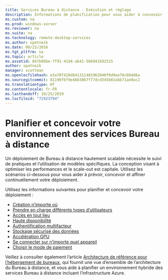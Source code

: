 ```yaml
---
title: Services Bureau à distance - Exécution et réglage
description: Informations de planification pour vous aider à concevoir votre déploiement de Bureau à distance.
ms.custom: na
ms.prod: windows-server
ms.reviewer: na
ms.suite: na
ms.technology: remote-desktop-services
ms.author: spatnaik
ms.date: 09/23/2016
ms.tgt_pltfrm: na
ms.topic: article
ms.assetid: 047b08be-7f91-4194-a641-5b6941b92515
author: spatnaik
manager: scottman
ms.openlocfilehash: e3a70f420d841311481962040f9d9ee78c08dd6a
ms.sourcegitcommit: 81198fbf9e46830b7f77dcd345b02abb71ae0ac2
ms.translationtype: HT
ms.contentlocale: fr-FR
ms.lasthandoff: 10/25/2019
ms.locfileid: "72923794"
---
```

# <a name="plan-and-design-your-remote-desktop-services-environment"></a>Planifier et concevoir votre environnement des services Bureau à distance

Un déploiement de Bureau à distance hautement scalable nécessite le suivi de pratiques et l’utilisation de modèles spécifiques.
La conception visant à optimiser les performances et le scale-out est capitale. Utilisez les scénarios ci-dessous pour vous aider à prévoir, concevoir et affiner continuellement votre déploiement.

Utilisez les informations suivantes pour planifier et concevoir votre déploiement :

- [Création n’importe où](rds-plan-build-anywhere.md)
- [Prendre en charge différents types d’utilisateurs](rds-plan-cater-to-users.md)
- [Accès en tout lieu](rds-plan-access-from-anywhere.md)
- [Haute disponibilité](rds-plan-high-availability.md)
- [Authentification multifacteur](rds-plan-mfa.md)
- [Stockage sécurisé des données](rds-plan-secure-data-storage.md)
- [Accélération GPU](rds-graphics-virtualization.md)
- [Se connecter sur n’importe quel appareil](rds-plan-connect-from-any-device.md)
- [Choisir le mode de paiement](rds-plan-choose-how-you-pay.md)

Veillez à consulter également l’article [Architecture de référence pour l’hébergement de bureaux](desktop-hosting-reference-architecture.md), qui fournit une vue d’ensemble de l’architecture du Bureau à distance, et vous aide à planifier un environnement hybride des services Bureau à distance incluant l’infrastructure Azure.
